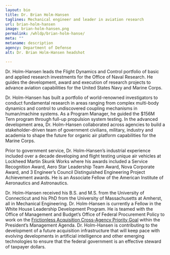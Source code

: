 ```yaml
---
layout: bio
title: Dr. Brian Holm-Hansen
taglines: Mechanical engineer and leader in aviation research
url: brian-holm-hansen
image: brian-holm-hansen.png
permalink: /whldp/brian-holm-hanse/
meta: ""
metaname: description
agency: Department of Defense
alt: Dr. Brian Holm-Hansen headshot

---
```


<p>Dr. Holm-Hansen leads the Flight Dynamics and Control portfolio of basic and applied research investments for the Office of Naval Research. He guides the development, award and execution of research projects to advance aviation capabilities for the United States Navy and Marine Corps.</p>
<p>Dr. Holm-Hansen has built a portfolio of world-renowned investigators to conduct fundamental research in areas ranging from complex multi-body dynamics and control to undiscovered coupling mechanisms in human/machine systems. As a Program Manager, he guided the $156M Tern program through full-up propulsion system testing. In the advanced development area, Dr. Holm-Hansen collaborated across agencies to build a stakeholder-driven team of government civilians, military, industry and academia to shape the future for organic air platform capabilities for the Marine Corps.&nbsp;</p>
<p>Prior to government service, Dr. Holm-Hansen&rsquo;s industrial experience included over a decade developing and flight testing unique air vehicles at Lockheed Martin Skunk Works where his awards included a Service Recognition Award, Aero Star Leadership Team Award, Nova Corporate Award, and 3 Engineer&rsquo;s Council Distinguished Engineering Project Achievement awards. He is an Associate Fellow of the American Institute of Aeronautics and Astronautics.</p>
<p>Dr. Holm-Hansen received his B.S. and M.S. from the University of Connecticut and his PhD from the University of Massachusetts at Amherst, all in Mechanical Engineering. Dr. Holm-Hansen is currently a Fellow in the White House Leadership Development Program. He is teamed with the Office of Management and Budget&rsquo;s Office of Federal Procurement Policy to work on the <a href="https://www.performance.gov/CAP/frictionless-acquisition/">Frictionless Acquisition Cross-Agency Priority Goal</a> within the President&rsquo;s Management Agenda. Dr. Holm-Hansen is contributing to the development of a future acquisition infrastructure that will keep pace with evolving developments in artificial intelligence and other emerging technologies to ensure that the federal government is an effective steward of taxpayer dollars.</p>